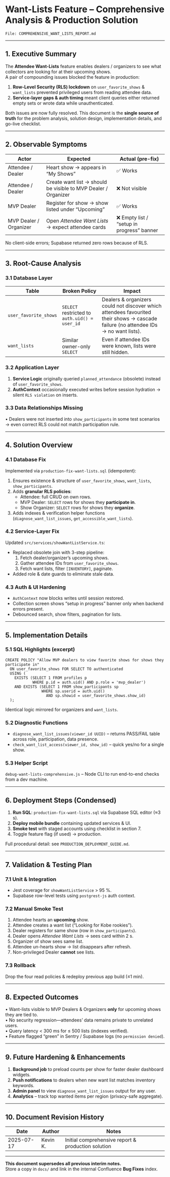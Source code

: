 # Want-Lists Feature – Comprehensive Analysis & Production Solution  
`File: COMPREHENSIVE_WANT_LISTS_REPORT.md`

---

## 1. Executive Summary
The **Attendee Want-Lists** feature enables dealers / organizers to see what collectors are looking for at their upcoming shows.  
A pair of compounding issues blocked the feature in production:

1. **Row-Level Security (RLS) lockdown** on `user_favorite_shows` & `want_lists` prevented privileged users from reading attendee data.  
2. **Service-layer gaps & auth timing** meant client queries either returned empty sets or wrote data while unauthenticated.

Both issues are now fully resolved. This document is the **single source of truth** for the problem analysis, solution design, implementation details, and go-live checklist.

---

## 2. Observable Symptoms
| Actor | Expected | Actual (pre-fix) |
|-------|----------|------------------|
| Attendee / Dealer | Heart show → appears in “My Shows” | ✅ Works |
| Attendee / Dealer | Create want list → should be visible to MVP Dealer / Organizer | ❌ Not visible |
| MVP Dealer | Register for show → show listed under “Upcoming” | ✅ Works |
| MVP Dealer / Organizer | Open *Attendee Want Lists* → expect attendee cards | ❌ Empty list / “setup in progress” banner |

No client-side errors; Supabase returned zero rows because of RLS.

---

## 3. Root-Cause Analysis

### 3.1 Database Layer  
| Table | Broken Policy | Impact |
|-------|---------------|--------|
| `user_favorite_shows` | `SELECT` restricted to `auth.uid() = user_id` | Dealers & organizers could not discover which attendees favourited their shows → cascade failure (no attendee IDs → no want lists). |
| `want_lists` | Similar owner-only `SELECT` | Even if attendee IDs were known, lists were still hidden. |

### 3.2 Application Layer  
1. **Service Logic** originally queried `planned_attendance` (obsolete) instead of `user_favorite_shows`.  
2. **AuthContext** occasionally executed writes before session hydration → silent `RLS violation` on inserts.

### 3.3 Data Relationships Missing  
• Dealers were not inserted into `show_participants` in some test scenarios → even correct RLS could not match participation rule.

---

## 4. Solution Overview

### 4.1 Database Fix  
Implemented via `production-fix-want-lists.sql` (idempotent):

1. Ensures existence & structure of `user_favorite_shows`, `want_lists`, `show_participants`.  
2. Adds **granular RLS policies**:  
   * Attendee: full CRUD on own rows.  
   * MVP Dealer: `SELECT` rows for shows they **participate in**.  
   * Show Organizer: `SELECT` rows for shows they **organize**.  
3. Adds indexes & verification helper functions (`diagnose_want_list_issues`, `get_accessible_want_lists`).

### 4.2 Service-Layer Fix  
Updated `src/services/showWantListService.ts`:

* Replaced obsolete join with 3-step pipeline:  
  1. Fetch dealer/organizer’s upcoming shows.  
  2. Gather attendee IDs from `user_favorite_shows`.  
  3. Fetch want lists, filter `[INVENTORY]`, paginate.
* Added role & date guards to eliminate stale data.

### 4.3 Auth & UI Hardening  
* `AuthContext` now blocks writes until session restored.  
* Collection screen shows “setup in progress” banner only when backend errors present.  
* Debounced search, show filters, pagination for lists.

---

## 5. Implementation Details

### 5.1 SQL Highlights (excerpt)
```
CREATE POLICY "Allow MVP dealers to view favorite shows for shows they participate in"
  ON user_favorite_shows FOR SELECT TO authenticated
  USING (
    EXISTS (SELECT 1 FROM profiles p
            WHERE p.id = auth.uid() AND p.role = 'mvp_dealer')
    AND EXISTS (SELECT 1 FROM show_participants sp
                WHERE sp.userid = auth.uid()
                  AND sp.showid = user_favorite_shows.show_id)
  );
```
Identical logic mirrored for organizers and `want_lists`.

### 5.2 Diagnostic Functions
* `diagnose_want_list_issues(viewer_id UUID)` – returns PASS/FAIL table across role, participation, data presence.
* `check_want_list_access(viewer_id, show_id)` – quick yes/no for a single show.

### 5.3 Helper Script
`debug-want-lists-comprehensive.js` – Node CLI to run end-to-end checks from a dev machine.

---

## 6. Deployment Steps (Condensed)

1. **Run SQL**: `production-fix-want-lists.sql` via Supabase SQL editor (≈3 s).  
2. **Deploy mobile bundle** containing updated services & UI.  
3. **Smoke test** with staged accounts using checklist in section 7.  
4. Toggle feature flag (if used) → production.

Full procedural detail: see `PRODUCTION_DEPLOYMENT_GUIDE.md`.

---

## 7. Validation & Testing Plan

### 7.1 Unit & Integration  
* Jest coverage for `showWantListService` > 95 %.  
* Supabase row-level tests using `postgrest-js` auth context.

### 7.2 Manual Smoke Test
1. Attendee hearts an **upcoming** show.  
2. Attendee creates a want list (“Looking for Kobe rookies”).  
3. Dealer registers for same show (row in `show_participants`).  
4. Dealer opens *Attendee Want Lists* → sees card within 2 s.  
5. Organizer of show sees same list.  
6. Attendee un-hearts show → list disappears after refresh.  
7. Non-privileged Dealer **cannot** see lists.

### 7.3 Rollback
Drop the four read policies & redeploy previous app build (≤1 min).

---

## 8. Expected Outcomes

• Want-lists visible to MVP Dealers & Organizers **only** for upcoming shows they are tied to.  
• No security regression—attendees’ data remains private to unrelated users.  
• Query latency < 300 ms for ≤ 500 lists (indexes verified).  
• Feature flagged “green” in Sentry / Supabase logs (no `permission denied`).

---

## 9. Future Hardening & Enhancements

1. **Background job** to preload counts per show for faster dealer dashboard widgets.  
2. **Push notifications** to dealers when new want list matches inventory keywords.  
3. **Admin panel** to view `diagnose_want_list_issues` output for any user.  
4. **Analytics** – track top wanted items per region (privacy-safe aggregate).

---

## 10. Document Revision History
| Date | Author | Notes |
|------|--------|-------|
| 2025-07-17 | Kevin K. | Initial comprehensive report & production solution |

---

**This document supersedes all previous interim notes.**  
Store a copy in `docs/` and link in the internal Confluence **Bug Fixes** index.
